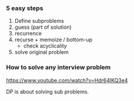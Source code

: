 ### 5 easy steps

1. Define subproblems 
2. guess (part of solution)
3. recurrence
4. recurse + memoize / bottom-up
	- check acyclicality
5. solve original problem

### How to solve any interview problem 
https://www.youtube.com/watch?v=Hdr64lKQ3e4

DP is about solving sub problems. 






